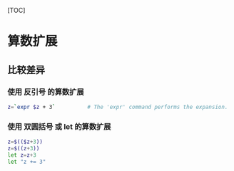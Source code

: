 [TOC]
# 算数扩展
## 比较差异
### 使用 反引号 的算数扩展
```sh
z=`expr $z + 3`          # The 'expr' command performs the expansion.
```
### 使用 双圆括号 或 let 的算数扩展
```sh
z=$(($z+3))
z=$((z+3))
let z=z+3
let "z += 3"
```
